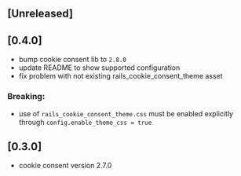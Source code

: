 ## [Unreleased]

## [0.4.0]

- bump cookie consent lib to `2.8.0`
- update README to show supported configuration
- fix problem with not existing rails_cookie_consent_theme asset

### Breaking:

- use of `rails_cookie_consent_theme.css` must be enabled explicitly through `config.enable_theme_css = true`

## [0.3.0]
- cookie consent version 2.7.0
